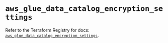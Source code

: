 # `aws_glue_data_catalog_encryption_settings`

Refer to the Terraform Registry for docs: [`aws_glue_data_catalog_encryption_settings`](https://registry.terraform.io/providers/hashicorp/aws/6.13.0/docs/resources/glue_data_catalog_encryption_settings).
